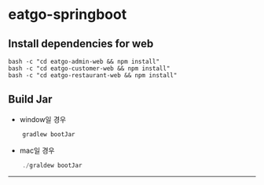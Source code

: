 # eatgo-springboot

## Install dependencies for web 
    bash -c "cd eatgo-admin-web && npm install"
    bash -c "cd eatgo-customer-web && npm install"
    bash -c "cd eatgo-restaurant-web && npm install"
    
## Build Jar
+ window일 경우
```Java
    gradlew bootJar
```    
+ mac일 경우
```Java
    ./graldew bootJar
```    
<hr>
